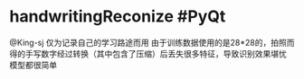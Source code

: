 # handwritingReconize #PyQt
@King-sj
仅为记录自己的学习路途而用
由于训练数据使用的是28*28的，拍照而得的手写数字经过转换（其中包含了压缩）后丢失很多特征，导致识别效果堪忧
模型都很简单
